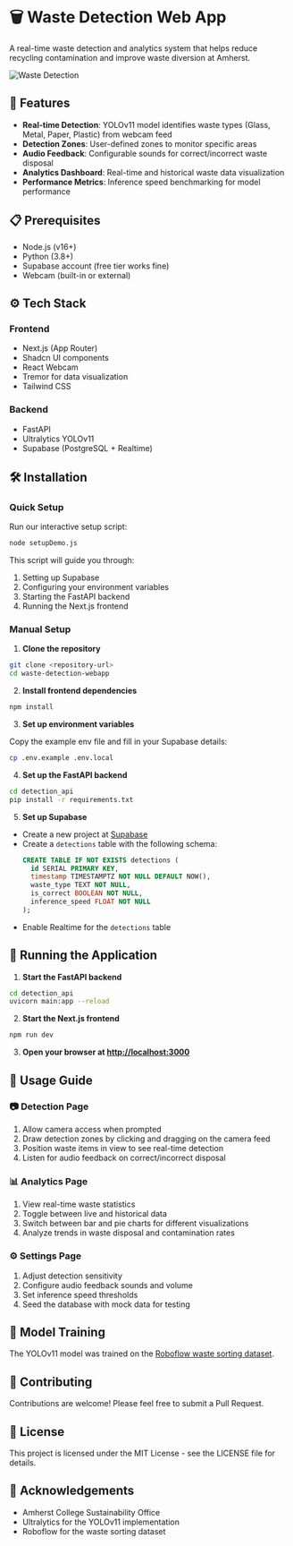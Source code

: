 # 🗑️ Waste Detection Web App

A real-time waste detection and analytics system that helps reduce recycling contamination and improve waste diversion at Amherst.

![Waste Detection](https://via.placeholder.com/800x400?text=Waste+Detection+Web+App)

## 🚀 Features

- **Real-time Detection**: YOLOv11 model identifies waste types (Glass, Metal, Paper, Plastic) from webcam feed
- **Detection Zones**: User-defined zones to monitor specific areas
- **Audio Feedback**: Configurable sounds for correct/incorrect waste disposal
- **Analytics Dashboard**: Real-time and historical waste data visualization
- **Performance Metrics**: Inference speed benchmarking for model performance

## 📋 Prerequisites

- Node.js (v16+)
- Python (3.8+)
- Supabase account (free tier works fine)
- Webcam (built-in or external)

## ⚙️ Tech Stack

### Frontend
- Next.js (App Router)
- Shadcn UI components
- React Webcam
- Tremor for data visualization
- Tailwind CSS

### Backend
- FastAPI
- Ultralytics YOLOv11
- Supabase (PostgreSQL + Realtime)

## 🛠️ Installation

### Quick Setup

Run our interactive setup script:

```bash
node setupDemo.js
```

This script will guide you through:
1. Setting up Supabase
2. Configuring your environment variables
3. Starting the FastAPI backend
4. Running the Next.js frontend

### Manual Setup

1. **Clone the repository**

```bash
git clone <repository-url>
cd waste-detection-webapp
```

2. **Install frontend dependencies**

```bash
npm install
```

3. **Set up environment variables**

Copy the example env file and fill in your Supabase details:

```bash
cp .env.example .env.local
```

4. **Set up the FastAPI backend**

```bash
cd detection_api
pip install -r requirements.txt
```

5. **Set up Supabase**

- Create a new project at [Supabase](https://supabase.com)
- Create a `detections` table with the following schema:
  ```sql
  CREATE TABLE IF NOT EXISTS detections (
    id SERIAL PRIMARY KEY,
    timestamp TIMESTAMPTZ NOT NULL DEFAULT NOW(),
    waste_type TEXT NOT NULL,
    is_correct BOOLEAN NOT NULL,
    inference_speed FLOAT NOT NULL
  );
  ```
- Enable Realtime for the `detections` table

## 🚀 Running the Application

1. **Start the FastAPI backend**

```bash
cd detection_api
uvicorn main:app --reload
```

2. **Start the Next.js frontend**

```bash
npm run dev
```

3. **Open your browser at [http://localhost:3000](http://localhost:3000)**

## 📱 Usage Guide

### 📷 Detection Page

1. Allow camera access when prompted
2. Draw detection zones by clicking and dragging on the camera feed
3. Position waste items in view to see real-time detection
4. Listen for audio feedback on correct/incorrect disposal

### 📊 Analytics Page

1. View real-time waste statistics
2. Toggle between live and historical data
3. Switch between bar and pie charts for different visualizations
4. Analyze trends in waste disposal and contamination rates

### ⚙️ Settings Page

1. Adjust detection sensitivity
2. Configure audio feedback sounds and volume
3. Set inference speed thresholds
4. Seed the database with mock data for testing

## 🧠 Model Training

The YOLOv11 model was trained on the [Roboflow waste sorting dataset](https://universe.roboflow.com/proje-nkf76/atik-ayristirma).

## 🤝 Contributing

Contributions are welcome! Please feel free to submit a Pull Request.

## 📝 License

This project is licensed under the MIT License - see the LICENSE file for details.

## 🙏 Acknowledgements

- Amherst College Sustainability Office
- Ultralytics for the YOLOv11 implementation
- Roboflow for the waste sorting dataset 